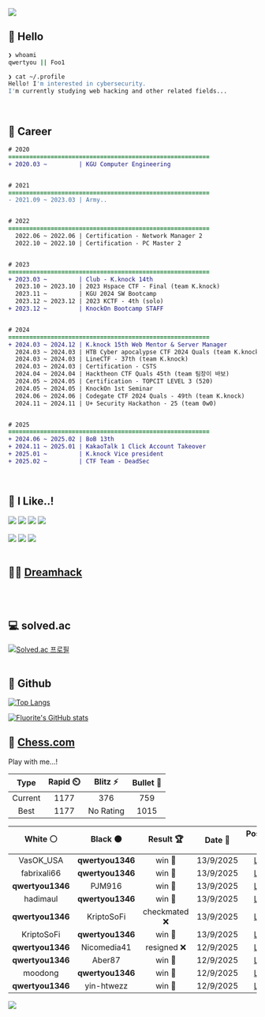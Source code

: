 <div align=left>
  <img src="https://capsule-render.vercel.app/api?type=waving&height=300&color=00f0e0&text=•⩊•" />
<br>

## 👋 Hello
```zsh
❯ whoami
qwertyou || Foo1

❯ cat ~/.profile
Hello! I'm interested in cybersecurity.
I'm currently studying web hacking and other related fields...
```
<br>
  
## 🌱 Career
```diff
# 2020
=========================================================
+ 2020.03 ~         | KGU Computer Engineering


# 2021
=========================================================
- 2021.09 ~ 2023.03 | Army..


# 2022
=========================================================
  2022.06 ~ 2022.06 | Certification - Network Manager 2
  2022.10 ~ 2022.10 | Certification - PC Master 2


# 2023
=========================================================
+ 2023.03 ~         | Club - K.knock 14th
  2023.10 ~ 2023.10 | 2023 Hspace CTF - Final (team K.knock)
  2023.11 ~         | KGU 2024 SW Bootcamp
  2023.12 ~ 2023.12 | 2023 KCTF - 4th (solo)
+ 2023.12 ~         | KnockOn Bootcamp STAFF


# 2024
=========================================================
+ 2024.03 ~ 2024.12 | K.knock 15th Web Mentor & Server Manager
  2024.03 ~ 2024.03 | HTB Cyber apocalypse CTF 2024 Quals (team K.knock)
  2024.03 ~ 2024.03 | LineCTF - 37th (team K.knock)
  2024.03 ~ 2024.03 | Certification - CSTS
  2024.04 ~ 2024.04 | Hacktheon CTF Quals 45th (team 팀장이 바보)
  2024.05 ~ 2024.05 | Certification - TOPCIT LEVEL 3 (520)
  2024.05 ~ 2024.05 | KnockOn 1st Seminar
  2024.06 ~ 2024.06 | Codegate CTF 2024 Quals - 49th (team K.knock)
  2024.11 ~ 2024.11 | U+ Security Hackathon - 25 (team 0w0)


# 2025
=========================================================
+ 2024.06 ~ 2025.02 | BoB 13th
+ 2024.11 ~ 2025.01 | KakaoTalk 1 Click Account Takeover
+ 2025.01 ~         | K.knock Vice president
+ 2025.02 ~         | CTF Team - DeadSec
```
<br>

## 🔨 I Like..!
<img src="https://img.shields.io/badge/Java-ED8B00?style=for-the-badge&logo=openjdk&logoColor=white">
<img src="https://img.shields.io/badge/python-3776AB?style=for-the-badge&logo=python&logoColor=white">
<img src="https://img.shields.io/badge/PHP-777BB4?style=for-the-badge&logo=php&logoColor=white">
<img src="https://img.shields.io/badge/Node.js-43853D?style=for-the-badge&logo=node.js&logoColor=white">
<br><br>
<img src="https://img.shields.io/badge/linux-FCC624?style=for-the-badge&logo=linux&logoColor=black"> 
<img src="https://img.shields.io/badge/docker-%230db7ed.svg?style=for-the-badge&logo=docker&logoColor=white">
<img src="https://img.shields.io/badge/GIT-E44C30?style=for-the-badge&logo=git&logoColor=white">
<br><br>

## 👨‍💻 [Dreamhack](https://dreamhack.io/users/40186)
<br><br>


## 💻 solved.ac
[![Solved.ac
프로필](http://mazassumnida.wtf/api/v2/generate_badge?boj=qwertyou)](https://solved.ac/qwertyou)
<br><br>

## 🚀 Github
[![Top Langs](https://github-readme-stats.vercel.app/api/top-langs/?username=qw3rtyou&layout=compact)](https://github.com/qw3rtyou/github-readme-stats)

[![Fluorite's GitHub stats](https://github-readme-stats.vercel.app/api?username=qw3rtyou)](https://github.com/anuraghazra/github-readme-stats)

## 🏁 [Chess.com](https://www.chess.com/)
Play with me...!
<!--START_SECTION:chessStats-->
<!-- Automatically generated with https://github.com/Balastrong/chess-stats-action -->

| Type | Rapid ⏲️ | Blitz ⚡ | Bullet 🔫 |
|:---:|:---:|:---:|:---:|
| Current | 1177 | 376 | 759 |
| Best | 1177 | No Rating | 1015 |

| White ⚪ | Black ⚫ | Result 🏆 | Date 📅 | Position 🗺️ | Type 🕕 |
|:---:|:---:|:---:|:---:|:---:|:---:|
| VasOK_USA | **qwertyou1346** | win 🥇 | 13/9/2025 | <a href="http://www.ee.unb.ca/cgi-bin/tervo/fen.pl?select=K7/1q6/2k5/8/8/8/6b1/8 w - - 16 69">Link</a> | Rapid |
| fabrixali66 | **qwertyou1346** | win 🥇 | 13/9/2025 | <a href="http://www.ee.unb.ca/cgi-bin/tervo/fen.pl?select=rn2k2r/ppp1ppbp/2q3p1/3b4/2P3Q1/1PBP4/P4PPP/R3KBNR b KQkq - 0 12">Link</a> | Rapid |
| **qwertyou1346** | PJM916 | win 🥇 | 13/9/2025 | <a href="http://www.ee.unb.ca/cgi-bin/tervo/fen.pl?select=8/6pk/7p/5p2/7q/8/r5PP/1R2Q1RK w - - 2 36">Link</a> | Rapid |
| hadimaul | **qwertyou1346** | win 🥇 | 13/9/2025 | <a href="http://www.ee.unb.ca/cgi-bin/tervo/fen.pl?select=1k6/ppp1N1bp/2P1R1p1/5p2/1Pn5/7P/3r4/rK6 w - - 4 35">Link</a> | Rapid |
| **qwertyou1346** | KriptoSoFi | checkmated ❌ | 13/9/2025 | <a href="http://www.ee.unb.ca/cgi-bin/tervo/fen.pl?select=7r/1p3rk1/3Q2p1/2p1p1p1/p7/6P1/5PPK/5q2 w - - 1 33">Link</a> | Rapid |
| KriptoSoFi | **qwertyou1346** | win 🥇 | 13/9/2025 | <a href="http://www.ee.unb.ca/cgi-bin/tervo/fen.pl?select=r3kb1r/p1p1pppp/1p3n2/8/2pqP3/2N5/PP3PPP/R1B1KB1R w KQkq - 0 10">Link</a> | Rapid |
| **qwertyou1346** | Nicomedia41 | resigned ❌ | 12/9/2025 | <a href="http://www.ee.unb.ca/cgi-bin/tervo/fen.pl?select=2R2r1k/pp1P3p/q3p3/1b3p2/5p2/8/P4PPP/6K1 b - - 1 30">Link</a> | Rapid |
| **qwertyou1346** | Aber87 | win 🥇 | 12/9/2025 | <a href="http://www.ee.unb.ca/cgi-bin/tervo/fen.pl?select=8/8/P6R/8/1kp1p2p/4K3/1PP4P/8 b - - 0 44">Link</a> | Rapid |
| moodong | **qwertyou1346** | win 🥇 | 12/9/2025 | <a href="http://www.ee.unb.ca/cgi-bin/tervo/fen.pl?select=r1b1kb1r/pppnpppp/5n2/1B6/3P4/q1N2N2/P1PB1PPP/1R1Q1K1R b kq - 5 9">Link</a> | Rapid |
| **qwertyou1346** | yin-htwezz | win 🥇 | 12/9/2025 | <a href="http://www.ee.unb.ca/cgi-bin/tervo/fen.pl?select=2N3r1/1P6/8/2k5/4BK1P/8/8/8 b - - 2 68">Link</a> | Rapid |

<!--END_SECTION:chessStats-->


<img src="https://capsule-render.vercel.app/api?type=waving&color=00f0e0&height=150&section=footer" />
</div>


